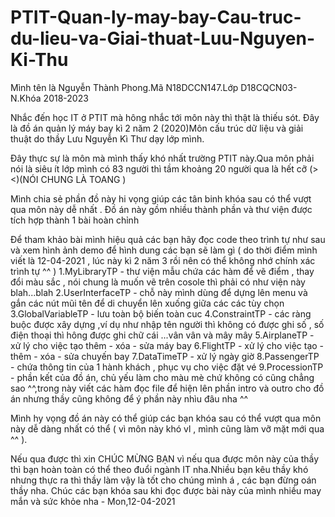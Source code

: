 # PTIT-Quan-ly-may-bay-Cau-truc-du-lieu-va-Giai-thuat-Luu-Nguyen-Ki-Thu
Mình tên là Nguyễn Thành Phong.Mã N18DCCN147.Lớp D18CQCN03-N.Khóa 2018-2023

Nhắc đến học IT ở PTIT mà hông nhắc tới môn này thì thật là thiếu sót.
Đây là đồ án quản lý máy bay kì 2 năm 2 (2020)Môn cấu trúc dữ liệu và giải thuật do thầy Lưu Nguyễn Kì Thư dạy lớp mình.

Đây thực sự là môn mà mình thấy khó nhất trường PTIT này.Qua môn phải nói là siêu ít lớp mình có 83 người thì tầm khoảng 20 người qua là hết cỡ (><)(NÓI CHUNG LÀ TOANG )

Mình chia sẻ phần đồ này hi vọng giúp các tân binh khóa sau có thể vượt qua môn này dễ nhất . Đồ án này gồm nhiều thành phần và thư viện được tích hợp thành 1 bài hoàn chỉnh

Để tham khảo bài mình hiệu quả các bạn hãy đọc code theo trình tự như sau và xem hình ảnh demo để hình dung các bạn sẽ làm gì 
( do thời điểm mình viết là 12-04-2021 , lúc này kì 2 năm 3 rồi nên có thể không nhớ chính xác trình tự ^^ )
1.MyLibraryTP - thư viện mẫu chứa các hàm để vẽ điểm , thay đổi màu sắc , nói chung là muốn vẽ trên cosole thì phải có như viện này  blah...blah
2.UserInterfaceTP - chỗ này mình dùng để dựng lên menu và gắn các nút mũi tên để di chuyển lên xuống giữa các các tùy chọn
3.GlobalVariableTP - lưu toàn bộ biến toàn cuc
4.ConstraintTP - các ràng buộc được xây dựng ,ví dụ như nhập tên người thì không có được ghi số , số điện thoại thì hông được ghi chữ cái ...vân vân và mây mây
5.AirplaneTP - xử lý cho việc tạo thêm - xóa - sửa máy bay 
6.FlightTP - xử lý cho việc tạo - thêm - xóa - sửa chuyến bay
7.DataTimeTP - xử lý ngày giờ
8.PassengerTP - chứa thông tin của 1 hành khách , phục vụ cho việc đặt vé
9.ProcessionTP - phần kết của đồ án, chủ yếu làm cho màu mè chứ không có cũng chẳng sao ^^,trong này viết các hàm đọc file để hiện lên phần intro và outro cho đồ án
nhưng thầy cũng không để ý phần này nhìu đâu nha ^^

Mình hy vọng đồ án này có thể giúp các bạn khóa sau có thể vượt qua môn này dễ dàng nhất có thể ( vì môn này khó vl , mình cũng làm vỡ mặt mới qua ^^ ).

Nếu qua được thì xin CHÚC MỪNG BẠN vì nếu qua được môn này của thầy thì bạn hoàn toàn có thể theo đuổi ngành IT nha.Nhiều bạn kêu thầy khó 
nhưng thực ra thì thầy làm vậy là tốt cho chúng mình á , các bạn đừng oán thầy nha.
Chúc các bạn khóa sau khi đọc được bài này của mình nhiều may mắn và sức khỏe nha - Mon,12-04-2021
